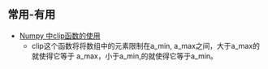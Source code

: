 ## 常用-有用

- [Numpy 中clip函数的使用](http://blog.csdn.net/qq1483661204/article/details/78150203)
    - clip这个函数将将数组中的元素限制在a_min, a_max之间，大于a_max的就使得它等于 a_max，小于a_min,的就使得它等于a_min。
    